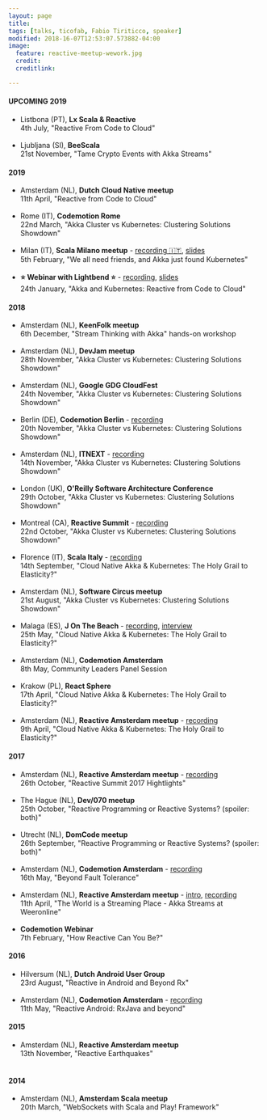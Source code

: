 ```yaml
---
layout: page
title:
tags: [talks, ticofab, Fabio Tiriticco, speaker]
modified: 2018-16-07T12:53:07.573882-04:00
image:
  feature: reactive-meetup-wework.jpg
  credit:
  creditlink:

---
```


#### UPCOMING 2019

* Listbona (PT), **Lx Scala & Reactive**<br>4th July, "Reactive From Code to Cloud"<br><br>
* Ljubljana (SI), **BeeScala**<br>21st November, "Tame Crypto Events with Akka Streams"<br>

#### 2019

* Amsterdam (NL), **Dutch Cloud Native meetup**<br>11th April, "Reactive from Code to Cloud"<br><br>
* Rome (IT), **Codemotion Rome**<br>22nd March, "Akka Cluster vs Kubernetes: Clustering Solutions Showdown"<br><br>
* Milan (IT), **Scala Milano meetup** - [recording 🇮🇹](https://www.youtube.com/watch?v=NTpHZLj3LjI&feature=youtu.be), [slides](https://www.slideshare.net/FabioTiriticco/we-all-need-friends-and-akka-just-found-kubernetes)<br>5th February, "We all need friends, and Akka just found Kubernetes"<br><br>
* **⭐ Webinar with Lightbend ⭐️** - [recording](https://www.youtube.com/watch?v=FyneQrH-0Rc), [slides](https://www.lightbend.com/blog/akka-and-kubernetes-reactive-from-code-to-cloud)<br>24th January, "Akka and Kubernetes: Reactive from Code to Cloud"<br>

#### 2018

* Amsterdam (NL), **KeenFolk meetup**<br>6th December, "Stream Thinking with Akka" hands-on workshop<br><br>
* Amsterdam (NL), **DevJam meetup**<br>28th November, "Akka Cluster vs Kubernetes: Clustering Solutions Showdown"<br><br>
* Amsterdam (NL), **Google GDG CloudFest**<br>24th November, "Akka Cluster vs Kubernetes: Clustering Solutions Showdown"<br><br>
* Berlin (DE), **Codemotion Berlin** - [recording](https://youtu.be/1ICRGG_g5yQ)<br>20th November, "Akka Cluster vs Kubernetes: Clustering Solutions Showdown"<br><br>
* Amsterdam (NL), **ITNEXT** - [recording](https://www.youtube.com/watch?v=v2j2SyVhzTY&t=1s)<br>14th November, "Akka Cluster vs Kubernetes: Clustering Solutions Showdown"<br><br>
* London (UK), **O'Reilly Software Architecture Conference**<br>29th October, "Akka Cluster vs Kubernetes: Clustering Solutions Showdown"<br><br>
* Montreal (CA), **Reactive Summit** - [recording](https://t.co/f0b2mG6SeY)<br>22nd October, "Akka Cluster vs Kubernetes: Clustering Solutions Showdown"<br><br>
* Florence (IT), **Scala Italy** - [recording](https://vimeo.com/294735363)<br>14th September, "Cloud Native Akka & Kubernetes: The Holy Grail to Elasticity?"<br><br>
* Amsterdam (NL), **Software Circus meetup**<br>21st August, "Akka Cluster vs Kubernetes: Clustering Solutions Showdown"<br><br>
* Malaga (ES), **J On The Beach** - [recording](https://youtu.be/OOXRgd5yUQo), [interview](https://youtu.be/pZgrAnORNAU)<br>25th May, "Cloud Native Akka & Kubernetes: The Holy Grail to Elasticity?"<br><br>
* Amsterdam (NL), **Codemotion Amsterdam**<br>8th May, Community Leaders Panel Session<br><br>
* Krakow (PL), **React Sphere**<br>17th April, "Cloud Native Akka & Kubernetes: The Holy Grail to Elasticity?"<br><br>
* Amsterdam (NL), **Reactive Amsterdam meetup** - [recording](https://youtu.be/M8P3MFmMDk4)<br>9th April, "Cloud Native Akka & Kubernetes: The Holy Grail to Elasticity?"<br>

#### 2017

* Amsterdam (NL), **Reactive Amsterdam meetup** - [recording](https://youtu.be/J1mkMYIO9gg)<br>26th October, "Reactive Summit 2017 Hightlights"<br><br>
* The Hague (NL), **Dev/070 meetup**<br>25th October, "Reactive Programming or Reactive Systems? (spoiler: both)"<br><br>
* Utrecht (NL), **DomCode meetup**<br>26th September, "Reactive Programming or Reactive Systems? (spoiler: both)"<br><br>
* Amsterdam (NL), **Codemotion Amsterdam** - [recording](https://youtu.be/zgKoAfhCHVE)<br>16th May, "Beyond Fault Tolerance"<br><br>
* Amsterdam (NL), **Reactive Amsterdam meetup** - [intro](https://youtu.be/eKkeHHTSETw), [recording](https://youtu.be/MQGXrrhGUTw)<br>11th April, "The World is a Streaming Place - Akka Streams at Weeronline"<br><br>
* **Codemotion Webinar**<br>7th February, "How Reactive Can You Be?"<br> 

#### 2016

* Hilversum (NL), **Dutch Android User Group**<br>23rd August, "Reactive in Android and Beyond Rx"<br><br>
* Amsterdam (NL), **Codemotion Amsterdam** - [recording](https://youtu.be/QGYzrEZEW_k)<br>11th May, "Reactive Android: RxJava and beyond"<br>

#### 2015

* Amsterdam (NL), **Reactive Amsterdam meetup**<br>13th November, "Reactive Earthquakes"<br><br>

#### 2014

* Amsterdam (NL), **Amsterdam Scala meetup**<br>20th March, "WebSockets with Scala and Play! Framework"<br>



